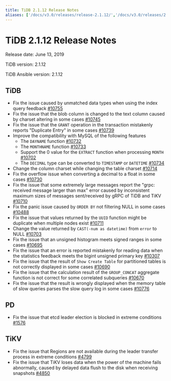 ```yaml
---
title: TiDB 2.1.12 Release Notes
aliases: ['/docs/v3.0/releases/release-2.1.12/','/docs/v3.0/releases/2.1.12/']
---
```


# TiDB 2.1.12 Release Notes

Release date: June 13, 2019

TiDB version: 2.1.12

TiDB Ansible version: 2.1.12

## TiDB

- Fix the issue caused by unmatched data types when using the index query feedback [#10755](https://github.com/pingcap/tidb/pull/10755)
- Fix the issue that the blob column is changed to the text column caused by charset altering in some cases [#10745](https://github.com/pingcap/tidb/pull/10745)
- Fix the issue that the `GRANT` operation in the transaction mistakenly reports "Duplicate Entry" in some cases [#10739](https://github.com/pingcap/tidb/pull/10739)
- Improve the compatibility with MySQL of the following features
    - The `DAYNAME` function [#10732](https://github.com/pingcap/tidb/pull/10732)
    - The `MONTHNAME` function [#10733](https://github.com/pingcap/tidb/pull/10733)
    - Support the 0 value for the `EXTRACT` function when processing `MONTH` [#10702](https://github.com/pingcap/tidb/pull/10702)
    - The `DECIMAL` type can be converted to `TIMESTAMP` or `DATETIME` [#10734](https://github.com/pingcap/tidb/pull/10734)
- Change the column charset while changing the table charset [#10714](https://github.com/pingcap/tidb/pull/10714)
- Fix the overflow issue when converting a decimal to a float in some cases [#10730](https://github.com/pingcap/tidb/pull/10730)
- Fix the issue that some extremely large messages report the "grpc: received message larger than max" error caused by inconsistent maximum sizes of messages sent/received by gRPC of TiDB and TiKV [#10710](https://github.com/pingcap/tidb/pull/10710)
- Fix the panic issue caused by `ORDER BY` not filtering NULL in some cases [#10488](https://github.com/pingcap/tidb/pull/10488)
- Fix the issue that values returned by the `UUID` function might be duplicate when multiple nodes exist [#10711](https://github.com/pingcap/tidb/pull/10711)
- Change the value returned by `CAST(-num as datetime)` from `error` to NULL [#10703](https://github.com/pingcap/tidb/pull/10703)
- Fix the issue that an unsigned histogram meets signed ranges in some cases [#10695](https://github.com/pingcap/tidb/pull/10695)
- Fix the issue that an error is reported mistakenly for reading data when the statistics feedback meets the bigint unsigned primary key [#10307](https://github.com/pingcap/tidb/pull/10307)
- Fix the issue that the result of `Show Create Table` for partitioned tables is not correctly displayed in some cases [#10690](https://github.com/pingcap/tidb/pull/10690)
- Fix the issue that the calculation result of the `GROUP_CONCAT` aggregate function is not correct for some correlated subqueries [#10670](https://github.com/pingcap/tidb/pull/10670)
- Fix the issue that the result is wrongly displayed when the memory table of slow queries parses the slow query log in some cases [#10776](https://github.com/pingcap/tidb/pull/10776)

## PD

- Fix the issue that etcd leader election is blocked in extreme conditions
[#1576](https://github.com/pingcap/pd/pull/1576)

## TiKV

- Fix the issue that Regions are not available during the leader transfer process in extreme conditions [#4799](https://github.com/tikv/tikv/pull/4734)
- Fix the issue that TiKV loses data when the power of the machine fails abnormally, caused by delayed data flush to the disk when receiving snapshots [#4850](https://github.com/tikv/tikv/pull/4850)
